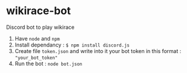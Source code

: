 # wikirace-bot
Discord bot to play wikirace

 1. Have `node` and `npm`
 2. Install dependancy : `$ npm install discord.js`
 3. Create file `token.json` and write into it your bot token in this format :
 `"your_bot_token"`
 4. Run the bot : `node bot.json`
